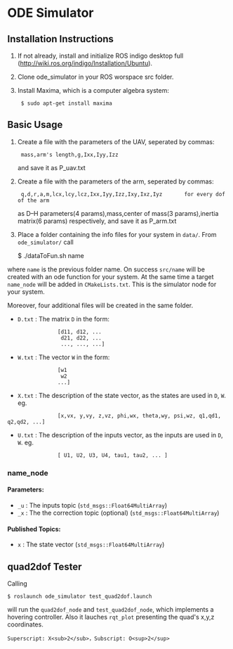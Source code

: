 ODE Simulator
=============

## Installation Instructions

1. If not already, install  and initialize ROS indigo desktop full (http://wiki.ros.org/indigo/Installation/Ubuntu).
2. Clone ode_simulator in your ROS worspace src folder.
3. Install Maxima, which is a computer algebra system:

		$ sudo apt-get install maxima


## Basic Usage

1. Create a file with the parameters of the UAV, seperated by commas:

		mass,arm's length,g,Ixx,Iyy,Izz
		
	and save it as P_uav.txt

2. Create a file with the parameters of the arm, seperated by commas:

		q,d,r,a,m,lcx,lcy,lcz,Ixx,Iyy,Izz,Ixy,Ixz,Iyz		for every dof of the arm
	as D–H parameters(4 params),mass,center of mass(3 params),inertia matrix(6 params) respectively,
	and save it as P_arm.txt

3. Place a folder containing the info files for your system in `data/`.
From `ode_simulator/` call

	$ ./dataToFun.sh name

where `name` is the previous folder name.
On success `src/name` will be created with an ode function for your system.
At the same time a target `name_node` will be added in `CMakeLists.txt`.
This is the simulator node for your system.

Moreover, four additional files will be created in the same folder.

* `D.txt` : The matrix `D` in the form:
```
                [d11, d12, ...
                 d21, d22, ...
                 ..., ..., ...]
```

* `W.txt` : The vector `W` in the form:
```
                [w1
                 w2
                ...]
```


* `X.txt` : The description of the state vector, as the states are used in `D`, `W`.
            eg.
```
                [x,vx, y,vy, z,vz, phi,wx, theta,wy, psi,wz, q1,qd1, q2,qd2, ...]
```

* `U.txt` : The description of the inputs vector, as the inputs are used in `D`, `W`.
            eg.
```
                [ U1, U2, U3, U4, tau1, tau2, ... ]
```

### name_node

#### Parameters:
* `_u` : The inputs topic (`std_msgs::Float64MultiArray`)
* `_x` : The the correction topic (optional) (`std_msgs::Float64MultiArray`)

#### Published Topics:
* `x`  : The state vector (`std_msgs::Float64MultiArray`)


## quad2dof Tester

Calling

	$ roslaunch ode_simulator test_quad2dof.launch

will run the `quad2dof_node` and `test_quad2dof_node`, which implements a hovering controller.
Also it lauches `rqt_plot` presenting the quad's x,y,z coordinates.

	Superscript: X<sub>2</sub>，Subscript: O<sup>2</sup>

